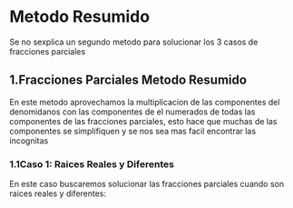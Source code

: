 # Metodo Resumido 
Se no sexplica un segundo metodo para solucionar los 3 casos de fracciones parciales 

## 1.Fracciones Parciales Metodo Resumido 
En este metodo aprovechamos la multiplicacion de las componentes del denomidanos con las componentes de el numerados de todas las componentes de las fracciones parciales, esto hace 
que muchas de las componentes se simplifiquen y se nos sea mas facil encontrar las incognitas 

### 1.1Caso 1: Raices Reales y Diferentes
En este caso buscaremos solucionar las fracciones parciales cuando son raices reales y diferentes:



